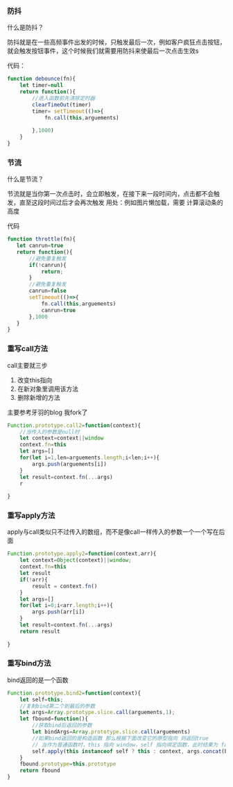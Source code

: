 ### 防抖



什么是防抖？

防抖就是在一些高频事件出发的时候，只触发最后一次，例如客户疯狂点击按钮，就会触发按钮事件，这个时候我们就需要用防抖来使最后一次点击生效s



代码：

~~~javascript
function debounce(fn){
    let timer=null
    return function(){
        //进入函数前先清除定时器
        clearTimeOut(timer)
        timer= setTimeout(()=>{
            fn.call(this,arguements)
            
        },1000)
    }
}
~~~



### 节流

什么是节流？

节流就是当你第一次点击时，会立即触发，在接下来一段时间内，点击都不会触发，直至这段时间过后才会再次触发 用处：例如图片懒加载，需要 计算滚动条的高度



代码

~~~javascript
function throttle(fn){
   let canrun=true
   return function(){
       //避免重复触发
       if(!canrun){
           return;
       }
       //避免重复触发
       canrun=false
       setTimeout(()=>{
           fn.call(this,arguements)
           canrun=true
       },1000
   }
}
~~~



### 重写call方法

call主要就三步

1. 改变this指向
2. 在新对象里调用该方法
3. 删除新增的方法

主要参考牙羽的blog 我fork了

~~~javascript
Function.prototype.call2=function(context){
    //当传入的参数是null时
    let context=context||window
    context.fn=this
    let args=[]
    for(let i=1,len=arguements.length;i<len;i++){
        args.push(arguements[i])
    }
    let result=context.fn(...args)
    r
    
}
~~~



### 重写apply方法

apply与call类似只不过传入的数组，而不是像call一样传入的参数一个一个写在后面



~~~javascript
Function.prototype.apply2=function(context,arr){
    let context=Object(context)||window;
    context.fn=this
    let result
    if(!arr){
        result = context.fn()
    }
    let args=[]
    for(let i=0;i<arr.length;i++){
        args.push(arr[i])
    }
    let result=context.fn(...args)
    return result
    
}
~~~



### 重写bind方法

bind返回的是一个函数



~~~javascript
Function.prototype.bind2=function(context){
    let self=this;
    //复制bind第二个到最后的参数
    let args=Array.prototype.slice.call(arguements,1);
    let fbound=function(){
        //获取bind后返回的参数
        let bindArgs=Array.prototype.slice.call(arguements)
        //如果bind返回的是构造函数 那么根据下面改变它的原型指向 则返回true
        // 当作为普通函数时，this 指向 window，self 指向绑定函数，此时结果为 false，当结果为 false 的时候，this 指向绑定的 context。
        self.apply(this instanceof self ? this : context, args.concat(bindArgs));
    }
    fbound.prototype=this.prototype
    return fbound
}
~~~

